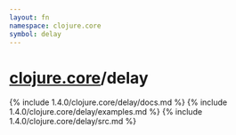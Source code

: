 ```yaml
---
layout: fn
namespace: clojure.core
symbol: delay
---
```


# [clojure.core](../)/delay

{% include 1.4.0/clojure.core/delay/docs.md %}
{% include 1.4.0/clojure.core/delay/examples.md %}
{% include 1.4.0/clojure.core/delay/src.md %}

